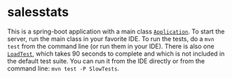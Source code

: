# salesstats
This is a spring-boot application with a main class [```Application```](src/main/java/com/ebay/salesstatsnicolasr/Application.java). To start the server, run the main class in your favorite IDE.
To run the tests, do a ```mvn test``` from the command line (or run them in your IDE). There is also one [```LoadTest```](src/test/java/com/ebay/salesstatsnicolasr/LoadTest.java), which takes 90 seconds to complete and which is not included in the default test suite. You can run it from the IDE directly or from the command line: ```mvn test -P SlowTests```.
